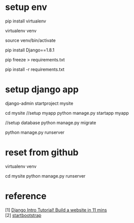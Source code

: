# setup env

pip install virtualenv

virtualenv venv

source venv/bin/activate

pip install Django==1.8.1

pip freeze > requirements.txt

pip install -r requirements.txt


# setup django app

django-admin startproject mysite

cd mysite 
//setup myapp
python manage.py startapp myapp

//setup database
python manage.py migrate

python manage.py runserver


# reset from github
virtualenv venv

cd mysite 
python manage.py runserver

# reference
[1] [Django Intro Tutorial! Build a website in 11 mins](https://www.youtube.com/watch?v=PqeAvFf_HDI)      
[2] [startbootstrap](https://startbootstrap.com/)
